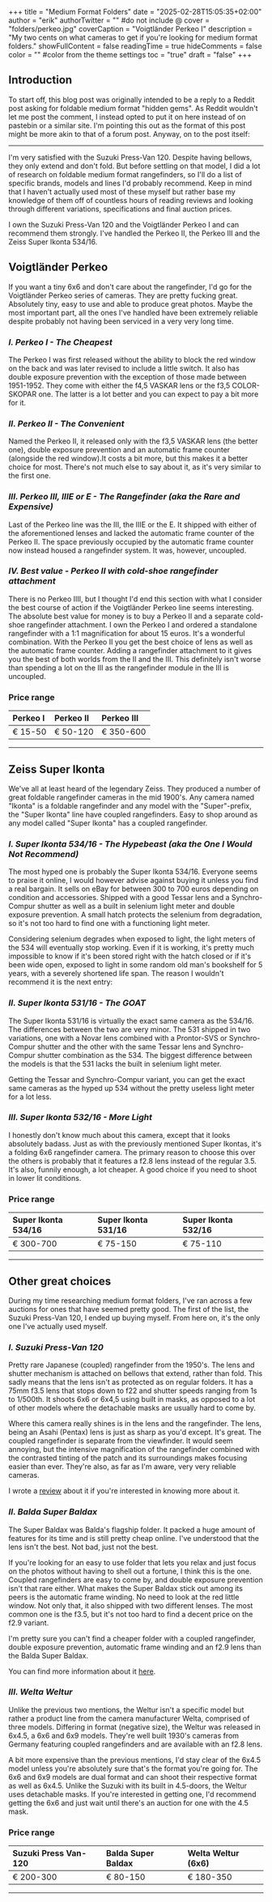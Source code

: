 +++
title = "Medium Format Folders"
date = "2025-02-28T15:05:35+02:00"
author = "erik"
authorTwitter = "" #do not include @
cover = "folders/perkeo.jpg"
coverCaption = "Voigtländer Perkeo I"
description = "My two cents on what cameras to get if you're looking for medium format folders."
showFullContent = false
readingTime = true
hideComments = false
color = "" #color from the theme settings
toc = "true"
draft = "false"
+++

## Introduction

To start off, this blog post was originally intended to be a reply to a Reddit post asking for foldable medium format "hidden gems". As Reddit wouldn't let me post the comment, I instead opted to put it on here instead of on pastebin or a similar site. I'm pointing this out as the format of this post might be more akin to that of a forum post. Anyway, on to the post itself:

---

I'm very satisfied with the Suzuki Press-Van 120. Despite having bellows, they only extend and don't fold. But before settling on that model, I did a lot of research on foldable medium format rangefinders, so I'll do a list of specific brands, models and lines I'd probably recommend. Keep in mind that I haven't actually used most of these myself but rather base my knowledge of them off of countless hours of reading reviews and looking through different variations, specifications and final auction prices.

I own the Suzuki Press-Van 120 and the Voigtländer Perkeo I and can recommend them strongly. I've handled the Perkeo II, the Perkeo III and the Zeiss Super Ikonta 534/16.

## **Voigtländer Perkeo**

If you want a tiny 6x6 and don't care about the rangefinder, I'd go for the Voigtländer Perkeo series of cameras. They are pretty fucking great. Absolutely tiny, easy to use and able to produce great photos. Maybe the most important part, all the ones I've handled have been extremely reliable despite probably not having been serviced in a very very long time.

### *I. Perkeo I - The Cheapest*

The Perkeo I was first released without the ability to block the red window on the back and was later revised to include a little switch. It also has double exposure prevention with the exception of those made between 1951-1952. They come with either the f4,5 VASKAR lens or the f3,5 COLOR-SKOPAR one. The latter is a lot better and you can expect to pay a bit more for it.

### *II. Perkeo II - The Convenient*

Named the Perkeo II, it released only with the f3,5 VASKAR lens (the better one), double exposure prevention and an automatic frame counter (alongside the red window).It costs a bit more, but this makes it a better choice for most. There's not much else to say about it, as it's very similar to the first one.

### *III. Perkeo III, IIIE or E - The Rangefinder (aka the Rare and Expensive)*

Last of the Perkeo line was the III, the IIIE or the E. It shipped with either of the aforementioned lenses and lacked the automatic frame counter of the Perkeo II. The space previously occupied by the automatic frame counter now instead housed a rangefinder system. It was, however, uncoupled.

### *IV. Best value - Perkeo II with cold-shoe rangefinder attachment*

There is no Perkeo IIII, but I thought I'd end this section with what I consider the best course of action if the Voigtländer Perkeo line seems interesting. The absolute best value for money is to buy a Perkeo II and a separate cold-shoe rangefinder attachment. I own the Perkeo I and ordered a standalone rangefinder with a 1:1 magnification for about 15 euros. It's a wonderful combination. With the Perkeo II you get the best choice of lens as well as the automatic frame counter. Adding a rangefinder attachment to it gives you the best of both worlds from the II and the III. This definitely isn't worse than spending a lot on the III as the rangefinder module in the III is uncoupled.

### **Price range**

|Perkeo I|Perkeo II|Perkeo III|
|:-|:-|:-|
|€ 15-50|€ 50-120|€ 350-600|

---

## **Zeiss Super Ikonta**

We've all at least heard of the legendary Zeiss. They produced a number of great foldable rangefinder cameras in the mid 1900's. Any camera named "Ikonta" is a foldable rangefinder and any model with the "Super"-prefix, the "Super Ikonta" line have coupled rangefinders. Easy to shop around as any model called "Super Ikonta" has a coupled rangefinder.

### *I. Super Ikonta 534/16 - The Hypebeast (aka the One I Would Not Recommend)*

The most hyped one is probably the Super Ikonta 534/16.  Everyone seems to praise it online, I would however advise against buying it unless you find a real bargain. It sells on eBay for between 300 to 700 euros depending on condition and accessories. Shipped with a good Tessar lens and a Synchro-Compur shutter as well as a built in selenium light meter and double exposure prevention. A small hatch protects the selenium from degradation, so it's not too hard to find one with a functioning light meter.

Considering selenium degrades when exposed to light, the light meters of the 534 will eventually stop working. Even if it is working, it's pretty much impossible to know if it's been stored right with the hatch closed or if it's been wide open, exposed to light in some random old man's bookshelf for 5 years, with a severely shortened life span. The reason I wouldn't recommend it is the next entry:

### *II. Super Ikonta 531/16 - The GOAT*

The Super Ikonta 531/16 is virtually the exact same camera as the 534/16. The differences between the two are very minor. The 531 shipped in two variations, one with a Novar lens combined with a Prontor-SVS or Synchro-Compur shutter and the other with the same Tessar lens and Synchro-Compur shutter combination as the 534. The biggest difference between the models is that the 531 lacks the built in selenium light meter.

Getting the Tessar and Synchro-Compur variant, you can get the exact same cameras as the hyped up 534 without the pretty useless light meter for a lot less.

### *III. Super Ikonta 532/16 - More Light*

I honestly don't know much about this camera, except that it looks absolutely badass. Just as with the previously mentioned Super Ikontas, it's a folding 6x6 rangefinder camera. The primary reason to choose this over the others is probably that it features a f2.8 lens instead of the regular 3.5. It's also, funnily enough, a lot cheaper. A good choice if you need to shoot in lower lit conditions.

### **Price range**

|Super Ikonta 534/16|Super Ikonta 531/16|Super Ikonta 532/16|
|:-|:-|:-|
|€ 300-700|€ 75-150|€ 75-110|

---

## **Other great choices**

During my time researching medium format folders, I've ran across a few auctions for ones that have seemed pretty good. The first of the list, the Suzuki Press-Van 120, I ended up buying myself. From here on, it's the only one I've actually used myself. 

### *I. Suzuki Press-Van 120*

Pretty rare Japanese (coupled) rangefinder from the 1950's. The lens and shutter mechanism is attached on bellows that extend, rather than fold. This sadly means that the lens isn't as protected as on regular folders. It has a 75mm f3.5 lens that stops down to f22 and shutter speeds ranging from 1s to 1/500th. It shoots 6x6 or 6x4,5 using built in masks, as opposed to a lot of other models where the detachable masks are usually hard to come by.

Where this camera really shines is in the lens and the rangefinder. The lens, being an Asahi (Pentax) lens is just as sharp as you'd except. It's great. The coupled rangefinder is separate from the viewfinder. It would seem annoying, but the intensive magnification of the rangefinder combined with the contrasted tinting of the patch and its surroundings makes focusing easier than ever. They're also, as far as I'm aware, very very reliable cameras.

I wrote a [review](https://analoguedirection.kallmoraberget.com/posts/suzukipressvan/) about it if you're interested in knowing more about it.

### *II. Balda Super Baldax*

The Super Baldax was  Balda's flagship folder. It packed a huge amount of features for its time and is still pretty cheap online. I've understood that the lens isn't the best. Not bad, just not the best.

If you're looking for an easy to use folder that lets you relax and just focus on the photos without having to shell out a fortune, I think this is the one. Coupled rangefinders are easy to come by, and double exposure prevention isn't that rare either. What makes the Super Baldax stick out among its peers is the automatic frame winding. No need to look at the red little window. Not only that, it also shipped with two different lenses. The most common one is the f3.5, but it's not too hard to find a decent price on the f2.9 variant.

I'm pretty sure you can't find a cheaper folder with a coupled rangefinder, double exposure prevention, automatic frame winding and an f2.9 lens than the Balda Super Baldax.

You can find more information about it [here](https://www.120folder.com/balda_super_baldax.htm).

### *III. Welta Weltur*

Unlike the previous two mentions, the Weltur isn't a specific model but rather a product line from the camera manufacturer Welta, comprised of three models. Differing in format (negative size), the Weltur was released in 6x4.5, a 6x6 and 6x9 models. They're well built 1930's cameras from Germany featuring coupled rangefinders and are available with an f2.8 lens.

A bit more expensive than the previous mentions, I'd stay clear of the 6x4.5 model unless you're absolutely sure that's the format you're going for. The 6x6 and 6x9 models are dual format and can shoot their respective format as well as 6x4.5. Unlike the Suzuki with its built in 4.5-doors, the Weltur uses detachable masks. If you're interested in getting one, I'd recommend getting the 6x6 and just wait until there's an auction for one with the 4.5 mask.

### **Price range**

|Suzuki Press Van-120|Balda Super Baldax|Welta Weltur (6x6)|
|:-|:-|:-|
|€ 200-300|€ 80-150|€ 180-350|

---

